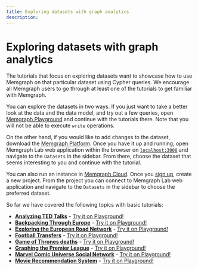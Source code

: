 ```yaml
---
title: Exploring datasets with graph analytics
description: 
---
```


# Exploring datasets with graph analytics

The tutorials that focus on exploring datasets want to showcase how to use
Memgraph on that particular dataset using Cypher queries. We encourage all
Memgraph users to go through at least one of the tutorials to get familiar with
Memgraph.

You can explore the datasets in two ways. If you just want to take a better look
at the data and the data model, and try out a few queries, open [Memgraph
Playground](https://playground.memgraph.com/sandboxes/) and continue with the
tutorials there. Note that you will not be able to execute `write` operations.

On the other hand, if you would like to add changes to the dataset, download the
[Memgraph Platform](https://memgraph.com/download#memgraph-platform). Once you
have it up and running, open Memgraph Lab web application within the browser on
[`localhost:3000`](http://localhost:3000) and navigate to the `Datasets` in the
sidebar. From there, choose the dataset that seems interesting to you and
continue with the tutorial. 

You can also run an instance in [Memgraph
Cloud](/getting-started/install-memgraph/memgraph-cloud/). Once you [sign
up](https://cloud.memgraph.com/), create a new project. From the project you can
connect to Memgraph Lab web application and navigate to the `Datasets` in the
sidebar to choose the preferred dataset.

So far we have covered the following topics with basic tutorials:

- **[Analyzing TED Talks](/querying/exploring-datasets/analyzing-ted-talks)** - [Try it on
  Playground!](https://playground.memgraph.com/sandbox/ted-talks)
- **[Backpacking Through Europe](/querying/exploring-datasets/backpacking-through-europe)** - [Try it on
  Playground!](https://playground.memgraph.com/sandbox/europe-backpacking)
- **[Exploring the European Road
  Network](/querying/exploring-datasets/exploring-the-european-road-network)** - [Try it on
  Playground!](https://playground.memgraph.com/sandbox/europe-roads)
- **[Football Transfers](/querying/exploring-datasets/football-transfers)** - [Try it on
  Playground!](https://playground.memgraph.com/sandbox/football-transfers)
- **[Game of Thrones deaths](/querying/exploring-datasets/got-deaths)** - [Try it on
  Playground!](https://playground.memgraph.com/sandbox/game-of-thrones-deaths)
- **[Graphing the Premier League](/querying/exploring-datasets/graphing-the-premier-league)** - [Try it on
  Playground!](https://playground.memgraph.com/sandbox/football-premier-league)
- **[Marvel Comic Universe Social Network](/querying/exploring-datasets/marvel-universe)** - [Try it on
  Playground!](https://playground.memgraph.com/sandbox/marvel-comics)
- **[Movie Recommendation System](/querying/exploring-datasets/movie-recommendation)** - [Try it on
  Playground!](https://playground.memgraph.com/sandbox/movielens)